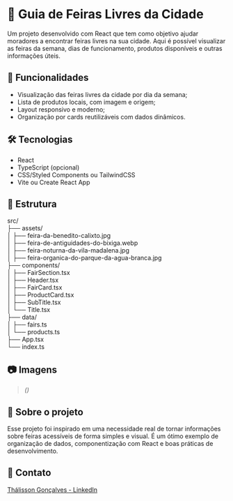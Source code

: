 # 🥕 Guia de Feiras Livres da Cidade

Um projeto desenvolvido com React que tem como objetivo ajudar moradores a encontrar feiras livres na sua cidade. Aqui é possível visualizar as feiras da semana, dias de funcionamento, produtos disponíveis e outras informações úteis.

## 🚀 Funcionalidades

- Visualização das feiras livres da cidade por dia da semana;
- Lista de produtos locais, com imagem e origem;
- Layout responsivo e moderno;
- Organização por cards reutilizáveis com dados dinâmicos.

## 🛠️ Tecnologias

- React
- TypeScript (opcional)
- CSS/Styled Components ou TailwindCSS
- Vite ou Create React App

## 📂 Estrutura

src/ <br/>
├── assets/ <br/>
│ ├── feira-da-benedito-calixto.jpg <br/>
│ ├── feira-de-antiguidades-do-bixiga.webp <br/>
│ ├── feira-noturna-da-vila-madalena.jpg <br/>
│ ├── feira-organica-do-parque-da-agua-branca.jpg <br/>
├── components/ <br/>
│ ├── FairSection.tsx <br/>
│ ├── Header.tsx <br/>
│ ├── FairCard.tsx <br/>
│ ├── ProductCard.tsx <br/>
│ ├── SubTitle.tsx <br/>
│ └── Title.tsx <br/>
├── data/ <br/>
│ ├── fairs.ts <br/>
│ └── products.ts <br/>
├── App.tsx <br/>
└── index.ts <br/>

## 📷 Imagens

> *()*

## 📌 Sobre o projeto

Esse projeto foi inspirado em uma necessidade real de tornar informações sobre feiras acessíveis de forma simples e visual. É um ótimo exemplo de organização de dados, componentização com React e boas práticas de desenvolvimento.

## 📢 Contato

[Thálisson Gonçalves - LinkedIn](https://www.linkedin.com/in/thalissongoncalves/)